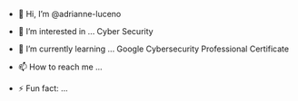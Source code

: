 - 👋 Hi, I’m @adrianne-luceno
- 👀 I’m interested in ... Cyber Security
- 🌱 I’m currently learning ... Google Cybersecurity Professional Certificate

- 📫 How to reach me ...

- ⚡ Fun fact: ...

<!---
adrianne-luceno/adrianne-luceno is a ✨ special ✨ repository because its `README.md` (this file) appears on your GitHub profile.
You can click the Preview link to take a look at your changes.
--->
